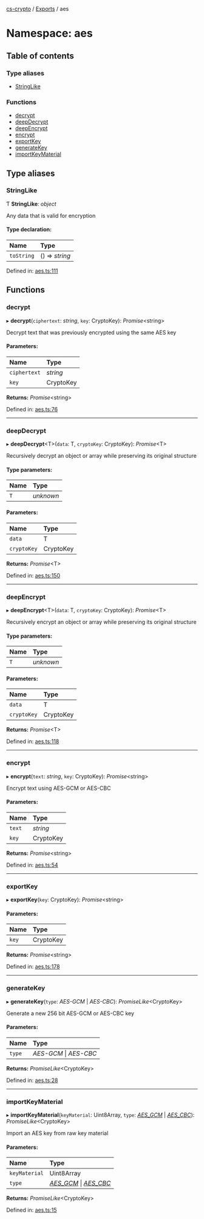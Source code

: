 [cs-crypto](../README.md) / [Exports](../modules.md) / aes

# Namespace: aes

## Table of contents

### Type aliases

- [StringLike](aes.md#stringlike)

### Functions

- [decrypt](aes.md#decrypt)
- [deepDecrypt](aes.md#deepdecrypt)
- [deepEncrypt](aes.md#deepencrypt)
- [encrypt](aes.md#encrypt)
- [exportKey](aes.md#exportkey)
- [generateKey](aes.md#generatekey)
- [importKeyMaterial](aes.md#importkeymaterial)

## Type aliases

### StringLike

Ƭ **StringLike**: *object*

Any data that is valid for encryption

#### Type declaration:

Name | Type |
:------ | :------ |
`toString` | () => *string* |

Defined in: [aes.ts:111](https://github.com/very-amused/CS-crypto/blob/2707970/src/aes.ts#L111)

## Functions

### decrypt

▸ **decrypt**(`ciphertext`: *string*, `key`: CryptoKey): *Promise*<string\>

Decrypt text that was previously encrypted using the same AES key

#### Parameters:

Name | Type |
:------ | :------ |
`ciphertext` | *string* |
`key` | CryptoKey |

**Returns:** *Promise*<string\>

Defined in: [aes.ts:76](https://github.com/very-amused/CS-crypto/blob/2707970/src/aes.ts#L76)

___

### deepDecrypt

▸ **deepDecrypt**<T\>(`data`: T, `cryptoKey`: CryptoKey): *Promise*<T\>

Recursively decrypt an object or array while preserving its original structure

#### Type parameters:

Name | Type |
:------ | :------ |
`T` | *unknown* |

#### Parameters:

Name | Type |
:------ | :------ |
`data` | T |
`cryptoKey` | CryptoKey |

**Returns:** *Promise*<T\>

Defined in: [aes.ts:150](https://github.com/very-amused/CS-crypto/blob/2707970/src/aes.ts#L150)

___

### deepEncrypt

▸ **deepEncrypt**<T\>(`data`: T, `cryptoKey`: CryptoKey): *Promise*<T\>

Recursively encrypt an object or array while preserving its original structure

#### Type parameters:

Name | Type |
:------ | :------ |
`T` | *unknown* |

#### Parameters:

Name | Type |
:------ | :------ |
`data` | T |
`cryptoKey` | CryptoKey |

**Returns:** *Promise*<T\>

Defined in: [aes.ts:118](https://github.com/very-amused/CS-crypto/blob/2707970/src/aes.ts#L118)

___

### encrypt

▸ **encrypt**(`text`: *string*, `key`: CryptoKey): *Promise*<string\>

Encrypt text using AES-GCM or AES-CBC

#### Parameters:

Name | Type |
:------ | :------ |
`text` | *string* |
`key` | CryptoKey |

**Returns:** *Promise*<string\>

Defined in: [aes.ts:54](https://github.com/very-amused/CS-crypto/blob/2707970/src/aes.ts#L54)

___

### exportKey

▸ **exportKey**(`key`: CryptoKey): *Promise*<string\>

#### Parameters:

Name | Type |
:------ | :------ |
`key` | CryptoKey |

**Returns:** *Promise*<string\>

Defined in: [aes.ts:178](https://github.com/very-amused/CS-crypto/blob/2707970/src/aes.ts#L178)

___

### generateKey

▸ **generateKey**(`type`: *AES-GCM* \| *AES-CBC*): *PromiseLike*<CryptoKey\>

Generate a new 256 bit AES-GCM or AES-CBC key

#### Parameters:

Name | Type |
:------ | :------ |
`type` | *AES-GCM* \| *AES-CBC* |

**Returns:** *PromiseLike*<CryptoKey\>

Defined in: [aes.ts:28](https://github.com/very-amused/CS-crypto/blob/2707970/src/aes.ts#L28)

___

### importKeyMaterial

▸ **importKeyMaterial**(`keyMaterial`: Uint8Array, `type`: [*AES\_GCM*](../enums/algorithms.md#aes_gcm) \| [*AES\_CBC*](../enums/algorithms.md#aes_cbc)): *PromiseLike*<CryptoKey\>

Import an AES key from raw key material

#### Parameters:

Name | Type |
:------ | :------ |
`keyMaterial` | Uint8Array |
`type` | [*AES\_GCM*](../enums/algorithms.md#aes_gcm) \| [*AES\_CBC*](../enums/algorithms.md#aes_cbc) |

**Returns:** *PromiseLike*<CryptoKey\>

Defined in: [aes.ts:15](https://github.com/very-amused/CS-crypto/blob/2707970/src/aes.ts#L15)
